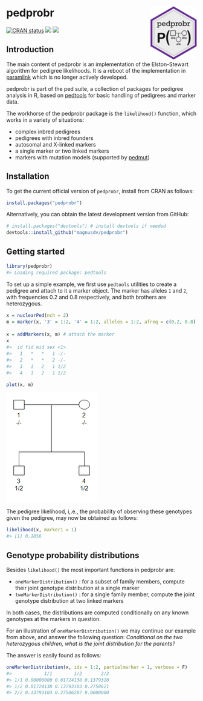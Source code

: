 <!-- README.md is generated from README.Rmd. Please edit that file -->

pedprobr <img src="man/figures/logo.png" align="right" height=140 />
====================================================================

<!-- badges: start -->

[![CRAN
status](https://www.r-pkg.org/badges/version/pedprobr)](https://CRAN.R-project.org/package=pedprobr)
[![](https://cranlogs.r-pkg.org/badges/grand-total/pedprobr?color=yellow)](https://cran.r-project.org/package=pedprobr)
[![](https://cranlogs.r-pkg.org/badges/last-month/pedprobr?color=yellow)](https://cran.r-project.org/package=pedprobr)
<!-- badges: end -->

Introduction
------------

The main content of pedprobr is an implementation of the Elston-Stewart
algorithm for pedigree likelihoods. It is a reboot of the implementation
in [paramlink](https://CRAN.R-project.org/package=paramlink) which is no
longer actively developed.

pedprobr is part of the ped suite, a collection of packages for pedigree
analysis in R, based on [pedtools](https://github.com/magnusdv/pedtools)
for basic handling of pedigrees and marker data.

The workhorse of the pedprobr package is the `likelihood()` function,
which works in a variety of situations:

-   complex inbred pedigrees
-   pedigrees with inbred founders
-   autosomal and X-linked markers
-   a single marker or two linked markers
-   markers with mutation models (supported by
    [pedmut](https://github.com/magnusdv/pedmut))

Installation
------------

To get the current official version of `pedprobr`, install from CRAN as
follows:

``` r
install.packages("pedprobr")
```

Alternatively, you can obtain the latest development version from
GitHub:

``` r
# install.packages("devtools") # install devtools if needed
devtools::install_github("magnusdv/pedprobr")
```

Getting started
---------------

``` r
library(pedprobr)
#> Loading required package: pedtools
```

To set up a simple example, we first use `pedtools` utilities to create
a pedigree and attach to it a marker object. The marker has alleles `1`
and `2`, with frequencies 0.2 and 0.8 respectively, and both brothers
are heterozygous.

``` r
x = nuclearPed(nch = 2)
m = marker(x, '3' = 1:2, '4' = 1:2, alleles = 1:2, afreq = c(0.2, 0.8))

x = addMarkers(x, m) # attach the marker
x
#>  id fid mid sex <1>
#>   1   *   *   1 -/-
#>   2   *   *   2 -/-
#>   3   1   2   1 1/2
#>   4   1   2   1 1/2
```

``` r
plot(x, m)
```

![](man/figures/README-pedplot-1.png)

The pedigree likelihood, i,.e., the probability of observing these
genotypes given the pedigree, may now be obtained as follows:

``` r
likelihood(x, marker1 = 1)
#> [1] 0.1856
```

Genotype probability distributions
----------------------------------

Besides `likelihood()` the most important functions in pedprobr are:

-   `oneMarkerDistribution()` : for a subset of family members, compute
    their joint genotype distribution at a single marker
-   `twoMarkerDistribution()` : for a single family member, compute the
    joint genotype distribution at two linked markers

In both cases, the distributions are computed conditionally on any known
genotypes at the markers in question.

For an illustration of `oneMarkerDistribution()` we may continue our
example from above, and answer the following question: *Conditional on
the two heterozygous children, what is the joint distribution for the
parents?*

The answer is easily found as follows:

``` r
oneMarkerDistribution(x, ids = 1:2, partialmarker = 1, verbose = F)
#>            1/1        1/2       2/2
#> 1/1 0.00000000 0.01724138 0.1379310
#> 1/2 0.01724138 0.13793103 0.2758621
#> 2/2 0.13793103 0.27586207 0.0000000
```
